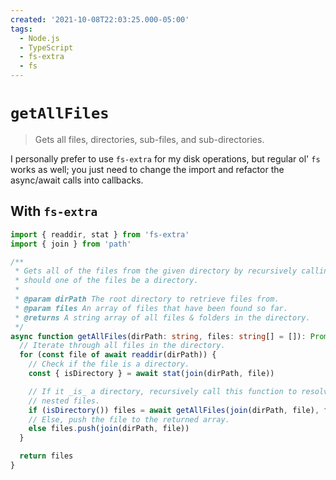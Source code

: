 ```yaml
---
created: '2021-10-08T22:03:25.000-05:00'
tags:
  - Node.js
  - TypeScript
  - fs-extra
  - fs
---
```


# `getAllFiles`

> Gets all files, directories, sub-files, and sub-directories.

I personally prefer to use `fs-extra` for my disk operations, but regular ol' `fs` works as well; you just need to change the import and refactor the async/await calls into callbacks.

## With `fs-extra`

```typescript
import { readdir, stat } from 'fs-extra'
import { join } from 'path'

/**
 * Gets all of the files from the given directory by recursively calling itself
 * should one of the files be a directory.
 *
 * @param dirPath The root directory to retrieve files from.
 * @param files An array of files that have been found so far.
 * @returns A string array of all files & folders in the directory.
 */
async function getAllFiles(dirPath: string, files: string[] = []): Promise<string[]> {
  // Iterate through all files in the directory.
  for (const file of await readdir(dirPath)) {
    // Check if the file is a directory.
    const { isDirectory } = await stat(join(dirPath, file))

    // If it _is_ a directory, recursively call this function to resolve the
    // nested files.
    if (isDirectory()) files = await getAllFiles(join(dirPath, file), files)
    // Else, push the file to the returned array.
    else files.push(join(dirPath, file))
  }

  return files
}
```
